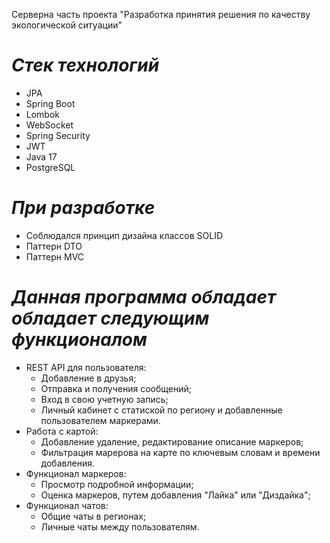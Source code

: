 Серверна часть проекта "Разработка принятия решения по качеству экологической ситуации"

# ***Стек технологий***
* JPA 
* Spring Boot
* Lombok
* WebSocket
* Spring Security
* JWT
* Java 17
* PostgreSQL

# ***При разработке***
* Соблюдался принцип дизайна классов SOLID
* Паттерн DTO
* Паттерн MVC

# ***Данная программа обладает обладает следующим функционалом***
* REST API для пользователя:
  * Добавление в друзья;
  * Отправка и получения сообщений;
  * Вход в свою учетную запись;
  * Личный кабинет с статиской по региону и добавленные пользователем маркерами. 
* Работа с картой:
  * Добавление удаление, редактирование описание маркеров;
  * Фильтрация марерова на карте по ключевым словам и времени добавления.
* Функционал маркеров:
  * Просмотр подробной информации;
  * Оценка маркеров, путем добавления "Лайка" или "Диздайка";
* Функционал чатов:
  * Общие чаты в регионах;
  * Личные чаты между пользователям.

